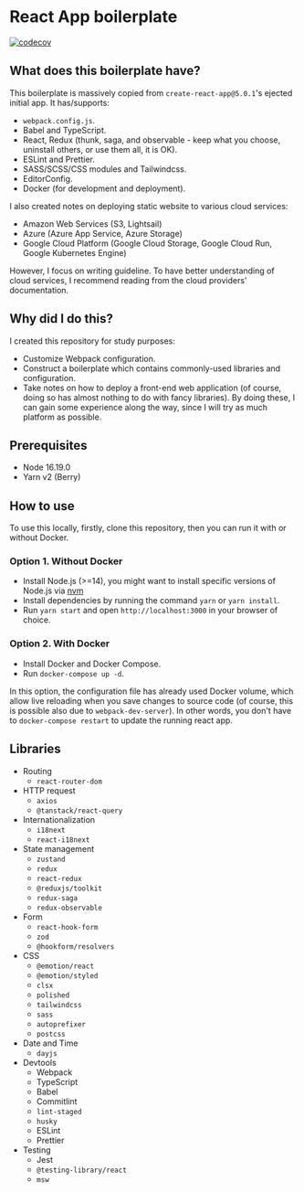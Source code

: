 # React App boilerplate

[![codecov](https://codecov.io/gh/duong755/js-boilerplates/branch/master/graph/badge.svg?token=3Y4WR9WYFM)](https://codecov.io/gh/duong755/js-boilerplates)

## What does this boilerplate have?

This boilerplate is massively copied from `create-react-app@5.0.1`'s ejected initial app. It has/supports:

- `webpack.config.js`.
- Babel and TypeScript.
- React, Redux (thunk, saga, and observable - keep what you choose, uninstall others, or use them all, it is OK).
- ESLint and Prettier.
- SASS/SCSS/CSS modules and Tailwindcss.
- EditorConfig.
- Docker (for development and deployment).

I also created notes on deploying static website to various cloud services:
- Amazon Web Services (S3, Lightsail)
- Azure (Azure App Service, Azure Storage)
- Google Cloud Platform (Google Cloud Storage, Google Cloud Run, Google Kubernetes Engine)

However, I focus on writing guideline. To have better understanding of cloud services, I recommend reading from the cloud providers' documentation.

## Why did I do this?

I created this repository for study purposes:
- Customize Webpack configuration.
- Construct a boilerplate which contains commonly-used libraries and configuration.
- Take notes on how to deploy a front-end web application (of course, doing so has almost nothing to do with fancy libraries). By doing these, I can gain some experience along the way, since I will try as much platform as possible.

## Prerequisites

- Node 16.19.0
- Yarn v2 (Berry)

## How to use

To use this locally, firstly, clone this repository, then you can run it with or without Docker.
### Option 1. Without Docker

- Install Node.js (>=14), you might want to install specific versions of Node.js via [nvm](https://github.com/nvm-sh/nvm)
- Install dependencies by running the command `yarn` or `yarn install`.
- Run `yarn start` and open `http://localhost:3000` in your browser of choice.

### Option 2. With Docker

- Install Docker and Docker Compose.
- Run `docker-compose up -d`.

In this option, the configuration file has already used Docker volume, which allow live reloading when you save changes to source code (of course, this is possible also due to `webpack-dev-server`). In other words, you don't have to `docker-compose restart` to update the running react app.

## Libraries

- Routing
  - `react-router-dom`
- HTTP request
  - `axios`
  - `@tanstack/react-query`
- Internationalization
  - `i18next`
  - `react-i18next`
- State management
  - `zustand`
  - `redux`
  - `react-redux`
  - `@reduxjs/toolkit`
  - `redux-saga`
  - `redux-observable`
- Form
  - `react-hook-form`
  - `zod`
  - `@hookform/resolvers`
- CSS
  - `@emotion/react`
  - `@emotion/styled`
  - `clsx`
  - `polished`
  - `tailwindcss`
  - `sass`
  - `autoprefixer`
  - `postcss`
- Date and Time
  - `dayjs`
- Devtools
  - Webpack
  - TypeScript
  - Babel
  - Commitlint
  - `lint-staged`
  - `husky`
  - ESLint
  - Prettier
- Testing
  - Jest
  - `@testing-library/react`
  - `msw`
